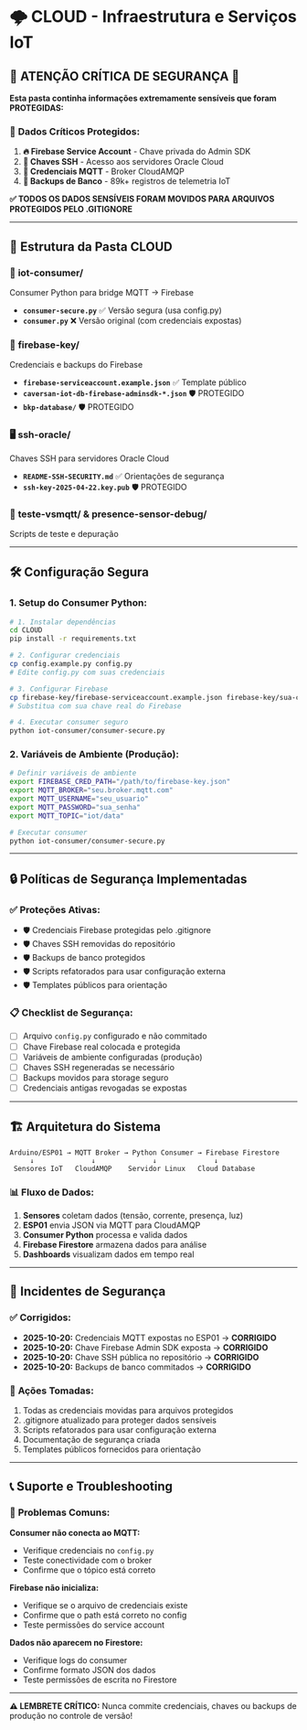 # 🌩️ CLOUD - Infraestrutura e Serviços IoT

## 🚨 **ATENÇÃO CRÍTICA DE SEGURANÇA** 🚨

**Esta pasta continha informações extremamente sensíveis que foram PROTEGIDAS:**

### 🔐 **Dados Críticos Protegidos:**

1. **🔥 Firebase Service Account** - Chave privada do Admin SDK
2. **🔑 Chaves SSH** - Acesso aos servidores Oracle Cloud  
3. **📡 Credenciais MQTT** - Broker CloudAMQP
4. **💾 Backups de Banco** - 89k+ registros de telemetria IoT

**✅ TODOS OS DADOS SENSÍVEIS FORAM MOVIDOS PARA ARQUIVOS PROTEGIDOS PELO .GITIGNORE**

---

## 📁 Estrutura da Pasta CLOUD

### 🔧 **iot-consumer/**
Consumer Python para bridge MQTT → Firebase
- **`consumer-secure.py`** ✅ Versão segura (usa config.py)
- **`consumer.py`** ❌ Versão original (com credenciais expostas)

### 🔑 **firebase-key/**
Credenciais e backups do Firebase
- **`firebase-serviceaccount.example.json`** ✅ Template público
- **`caversan-iot-db-firebase-adminsdk-*.json`** 🛡️ PROTEGIDO
- **`bkp-database/`** 🛡️ PROTEGIDO

### 🖥️ **ssh-oracle/**
Chaves SSH para servidores Oracle Cloud
- **`README-SSH-SECURITY.md`** ✅ Orientações de segurança
- **`ssh-key-2025-04-22.key.pub`** 🛡️ PROTEGIDO

### 🧪 **teste-vsmqtt/** & **presence-sensor-debug/**
Scripts de teste e depuração

---

## 🛠️ **Configuração Segura**

### 1. **Setup do Consumer Python:**

```bash
# 1. Instalar dependências
cd CLOUD
pip install -r requirements.txt

# 2. Configurar credenciais
cp config.example.py config.py
# Edite config.py com suas credenciais

# 3. Configurar Firebase
cp firebase-key/firebase-serviceaccount.example.json firebase-key/sua-chave.json
# Substitua com sua chave real do Firebase

# 4. Executar consumer seguro
python iot-consumer/consumer-secure.py
```

### 2. **Variáveis de Ambiente (Produção):**

```bash
# Definir variáveis de ambiente
export FIREBASE_CRED_PATH="/path/to/firebase-key.json"
export MQTT_BROKER="seu.broker.mqtt.com"
export MQTT_USERNAME="seu_usuario"
export MQTT_PASSWORD="sua_senha"
export MQTT_TOPIC="iot/data"

# Executar consumer
python iot-consumer/consumer-secure.py
```

---

## 🔒 **Políticas de Segurança Implementadas**

### ✅ **Proteções Ativas:**
- 🛡️ Credenciais Firebase protegidas pelo .gitignore
- 🛡️ Chaves SSH removidas do repositório
- 🛡️ Backups de banco protegidos
- 🛡️ Scripts refatorados para usar configuração externa
- 🛡️ Templates públicos para orientação

### 📋 **Checklist de Segurança:**
- [ ] Arquivo `config.py` configurado e não commitado
- [ ] Chave Firebase real colocada e protegida
- [ ] Variáveis de ambiente configuradas (produção)
- [ ] Chaves SSH regeneradas se necessário
- [ ] Backups movidos para storage seguro
- [ ] Credenciais antigas revogadas se expostas

---

## 🏗️ **Arquitetura do Sistema**

```
Arduino/ESP01 → MQTT Broker → Python Consumer → Firebase Firestore
     ↓              ↓              ↓              ↓
 Sensores IoT   CloudAMQP    Servidor Linux   Cloud Database
```

### 📊 **Fluxo de Dados:**
1. **Sensores** coletam dados (tensão, corrente, presença, luz)
2. **ESP01** envia JSON via MQTT para CloudAMQP
3. **Consumer Python** processa e valida dados
4. **Firebase Firestore** armazena dados para análise
5. **Dashboards** visualizam dados em tempo real

---

## 🚨 **Incidentes de Segurança**

### ✅ **Corrigidos:**
- **2025-10-20:** Credenciais MQTT expostas no ESP01 → **CORRIGIDO**
- **2025-10-20:** Chave Firebase Admin SDK exposta → **CORRIGIDO**  
- **2025-10-20:** Chave SSH pública no repositório → **CORRIGIDO**
- **2025-10-20:** Backups de banco commitados → **CORRIGIDO**

### 🔄 **Ações Tomadas:**
1. Todas as credenciais movidas para arquivos protegidos
2. .gitignore atualizado para proteger dados sensíveis
3. Scripts refatorados para usar configuração externa
4. Documentação de segurança criada
5. Templates públicos fornecidos para orientação

---

## 📞 **Suporte e Troubleshooting**

### 🔧 **Problemas Comuns:**

**Consumer não conecta ao MQTT:**
- Verifique credenciais no `config.py`
- Teste conectividade com o broker
- Confirme que o tópico está correto

**Firebase não inicializa:**
- Verifique se o arquivo de credenciais existe
- Confirme que o path está correto no config
- Teste permissões do service account

**Dados não aparecem no Firestore:**
- Verifique logs do consumer
- Confirme formato JSON dos dados
- Teste permissões de escrita no Firestore

---

**⚠️ LEMBRETE CRÍTICO:** Nunca commite credenciais, chaves ou backups de produção no controle de versão!